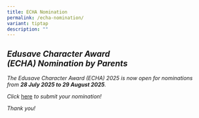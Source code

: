```yaml
---
title: ECHA Nomination
permalink: /echa-nomination/
variant: tiptap
description: ""
---
```

<h2><strong><em>Edusave Character Award (ECHA)&nbsp;Nomination&nbsp;by&nbsp;Parents&nbsp;</em></strong></h2>
<p></p>
<p><em>The Edusave Character Award (ECHA) 2025 is now open for&nbsp;nominations from&nbsp;</em><strong><em>28 July 2025 to&nbsp;29 August 2025</em></strong><em>. </em>
</p>
<p></p>
<p><em>Click </em><a href="https://form.gov.sg/68733e5684512d3accc19736" rel="noopener nofollow" target="_blank">here</a><em> to submit your nomination!</em>
</p>
<p><em>Thank you!</em>
</p>
<p></p>
<p></p>
<p></p>
<p></p>
